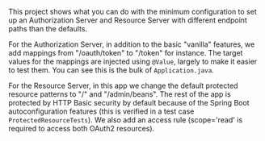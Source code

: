 This project shows what you can do with the minimum configuration to
set up an Authorization Server and Resource Server with different
endpoint paths than the defaults.

For the Authorization Server, in addition to the basic "vanilla"
features, we add mappings from "/oauth/token" to "/token" for
instance. The target values for the mappings are injected using
`@Value`, largely to make it easier to test them. You can see this is
the bulk of `Application.java`.

For the Resource Server, in this app we change the default protected
resource patterns to "/" and "/admin/beans". The rest of the app is
protected by HTTP Basic security by default because of the Spring Boot
autoconfiguration features (this is verified in a test case
`ProtectedResourceTests`). We also add an access rule (scope='read' is
required to access both OAuth2 resources).
